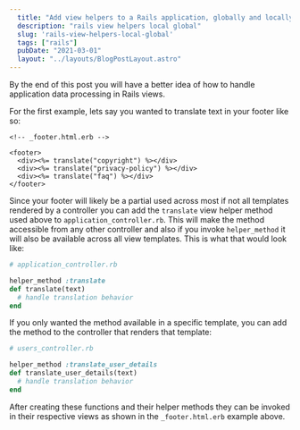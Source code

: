 ```yaml
---
  title: "Add view helpers to a Rails application, globally and locally"
  description: "rails view helpers local global"
  slug: 'rails-view-helpers-local-global'
  tags: ["rails"]
  pubDate: "2021-03-01"
  layout: "../layouts/BlogPostLayout.astro"
---
```


By the end of this post you will have a better idea of how to handle application data processing in Rails views.

For the first example, lets say you wanted to translate text in your footer like so:

```
<!-- _footer.html.erb -->

<footer>
  <div><%= translate("copyright") %></div>
  <div><%= translate("privacy-policy") %></div>
  <div><%= translate("faq") %></div>
</footer>
```

Since your footer will likely be a partial used across most if not all templates rendered by a controller you can add the `translate` view helper method used above to `application_controller.rb`. This will make the method accessible from any other controller and also if you invoke `helper_method` it will also be available across all view templates. This is what that would look like:

```ruby
# application_controller.rb

helper_method :translate
def translate(text)
  # handle translation behavior
end
```

If you only wanted the method available in a specific template, you can add the method to the controller that renders that template:

```ruby
# users_controller.rb

helper_method :translate_user_details
def translate_user_details(text)
  # handle translation behavior
end
```

After creating these functions and their helper methods they can be invoked in their respective views as shown in the `_footer.html.erb` example above.